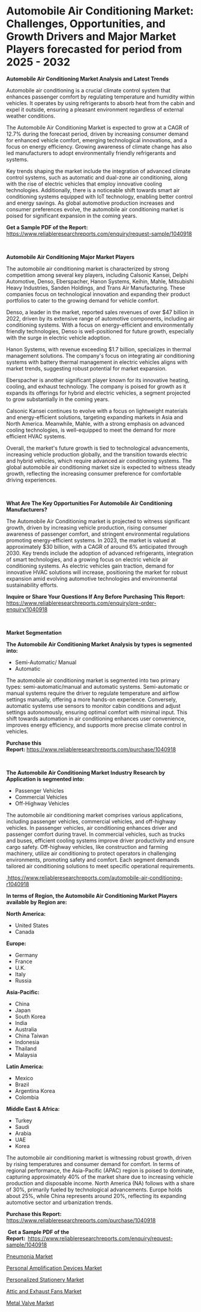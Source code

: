 <p><h1>Automobile Air Conditioning Market: Challenges, Opportunities, and Growth Drivers and Major Market Players forecasted for period from 2025 - 2032</h1></p><p><strong>Automobile Air Conditioning Market Analysis and Latest Trends</strong></p>
<p><p>Automobile air conditioning is a crucial climate control system that enhances passenger comfort by regulating temperature and humidity within vehicles. It operates by using refrigerants to absorb heat from the cabin and expel it outside, ensuring a pleasant environment regardless of external weather conditions. </p><p>The Automobile Air Conditioning Market is expected to grow at a CAGR of 12.7% during the forecast period, driven by increasing consumer demand for enhanced vehicle comfort, emerging technological innovations, and a focus on energy efficiency. Growing awareness of climate change has also led manufacturers to adopt environmentally friendly refrigerants and systems. </p><p>Key trends shaping the market include the integration of advanced climate control systems, such as automatic and dual-zone air conditioning, along with the rise of electric vehicles that employ innovative cooling technologies. Additionally, there is a noticeable shift towards smart air conditioning systems equipped with IoT technology, enabling better control and energy savings. As global automotive production increases and consumer preferences evolve, the automobile air conditioning market is poised for significant expansion in the coming years.</p></p>
<p><strong>Get a Sample PDF of the Report:&nbsp;</strong> <a href="https://www.reliableresearchreports.com/enquiry/request-sample/1040918?utm_campaign=9&utm_medium=2&utm_source=Github&utm_content=ia&utm_term=07032025&utm_id=automobile-air-conditioning">https://www.reliableresearchreports.com/enquiry/request-sample/1040918</a></p>
<p>&nbsp;</p>
<p><strong>Automobile Air Conditioning Major Market Players</strong></p>
<p><p>The automobile air conditioning market is characterized by strong competition among several key players, including Calsonic Kansei, Delphi Automotive, Denso, Eberspacher, Hanon Systems, Keihin, Mahle, Mitsubishi Heavy Industries, Sanden Holdings, and Trans Air Manufacturing. These companies focus on technological innovation and expanding their product portfolios to cater to the growing demand for vehicle comfort.</p><p>Denso, a leader in the market, reported sales revenues of over $47 billion in 2022, driven by its extensive range of automotive components, including air conditioning systems. With a focus on energy-efficient and environmentally friendly technologies, Denso is well-positioned for future growth, especially with the surge in electric vehicle adoption.</p><p>Hanon Systems, with revenue exceeding $1.7 billion, specializes in thermal management solutions. The company's focus on integrating air conditioning systems with battery thermal management in electric vehicles aligns with market trends, suggesting robust potential for market expansion.</p><p>Eberspacher is another significant player known for its innovative heating, cooling, and exhaust technology. The company is poised for growth as it expands its offerings for hybrid and electric vehicles, a segment projected to grow substantially in the coming years.</p><p>Calsonic Kansei continues to evolve with a focus on lightweight materials and energy-efficient solutions, targeting expanding markets in Asia and North America. Meanwhile, Mahle, with a strong emphasis on advanced cooling technologies, is well-equipped to meet the demand for more efficient HVAC systems.</p><p>Overall, the market's future growth is tied to technological advancements, increasing vehicle production globally, and the transition towards electric and hybrid vehicles, which require advanced air conditioning systems. The global automobile air conditioning market size is expected to witness steady growth, reflecting the increasing consumer preference for comfortable driving experiences.</p></p>
<p>&nbsp;</p>
<p><strong>What Are The Key Opportunities For Automobile Air Conditioning Manufacturers?</strong></p>
<p><p>The Automobile Air Conditioning market is projected to witness significant growth, driven by increasing vehicle production, rising consumer awareness of passenger comfort, and stringent environmental regulations promoting energy-efficient systems. In 2023, the market is valued at approximately $30 billion, with a CAGR of around 6% anticipated through 2030. Key trends include the adoption of advanced refrigerants, integration of smart technologies, and a growing focus on electric vehicle air conditioning systems. As electric vehicles gain traction, demand for innovative HVAC solutions will increase, positioning the market for robust expansion amid evolving automotive technologies and environmental sustainability efforts.</p></p>
<p><strong>Inquire or Share Your Questions If Any Before Purchasing This Report:</strong> <a href="https://www.reliableresearchreports.com/enquiry/pre-order-enquiry/1040918?utm_campaign=9&utm_medium=2&utm_source=Github&utm_content=ia&utm_term=07032025&utm_id=automobile-air-conditioning">https://www.reliableresearchreports.com/enquiry/pre-order-enquiry/1040918</a></p>
<p>&nbsp;</p>
<p><strong>Market Segmentation</strong></p>
<p><strong>The Automobile Air Conditioning Market Analysis by types is segmented into:</strong></p>
<p><ul><li>Semi-Automatic/ Manual</li><li>Automatic</li></ul></p>
<p><p>The automobile air conditioning market is segmented into two primary types: semi-automatic/manual and automatic systems. Semi-automatic or manual systems require the driver to regulate temperature and airflow settings manually, offering a more hands-on experience. Conversely, automatic systems use sensors to monitor cabin conditions and adjust settings autonomously, ensuring optimal comfort with minimal input. This shift towards automation in air conditioning enhances user convenience, improves energy efficiency, and supports more precise climate control in vehicles.</p></p>
<p><strong>Purchase this Report:&nbsp;</strong><a href="https://www.reliableresearchreports.com/purchase/1040918?utm_campaign=9&utm_medium=2&utm_source=Github&utm_content=ia&utm_term=07032025&utm_id=automobile-air-conditioning">https://www.reliableresearchreports.com/purchase/1040918</a></p>
<p>&nbsp;</p>
<p><strong>The Automobile Air Conditioning Market Industry Research by Application is segmented into:</strong></p>
<p><ul><li>Passenger Vehicles</li><li>Commercial Vehicles</li><li>Off-Highway Vehicles</li></ul></p>
<p><p>The automobile air conditioning market comprises various applications, including passenger vehicles, commercial vehicles, and off-highway vehicles. In passenger vehicles, air conditioning enhances driver and passenger comfort during travel. In commercial vehicles, such as trucks and buses, efficient cooling systems improve driver productivity and ensure cargo safety. Off-highway vehicles, like construction and farming machinery, utilize air conditioning to protect operators in challenging environments, promoting safety and comfort. Each segment demands tailored air conditioning solutions to meet specific operational requirements.</p></p>
<p><a href="https://www.reliableresearchreports.com/automobile-air-conditioning-r1040918?utm_campaign=9&utm_medium=2&utm_source=Github&utm_content=ia&utm_term=07032025&utm_id=automobile-air-conditioning">&nbsp;https://www.reliableresearchreports.com/automobile-air-conditioning-r1040918</a></p>
<p><strong>In terms of Region, the Automobile Air Conditioning Market Players available by Region are:</strong></p>
<p>
    <p> <strong> North America: </strong>
        <ul>
            <li>United States</li>
            <li>Canada</li>
        </ul>
        </p> 
    <p> <strong> Europe: </strong>
        <ul>
            <li>Germany</li>
            <li>France</li>
            <li>U.K.</li>
            <li>Italy</li>
            <li>Russia</li>
        </ul>
        </p> 
    <p> <strong> Asia-Pacific: </strong>
        <ul>
            <li>China</li>
            <li>Japan</li>
            <li>South Korea</li>
            <li>India</li>
            <li>Australia</li>
            <li>China Taiwan</li>
            <li>Indonesia</li>
            <li>Thailand</li>
            <li>Malaysia</li>
        </ul>
        </p> 
    <p> <strong> Latin America: </strong>
        <ul>
            <li>Mexico</li>
            <li>Brazil</li>
            <li>Argentina Korea</li>
            <li>Colombia</li>
        </ul>
        </p> 
    <p> <strong> Middle East & Africa: </strong>
        <ul>
            <li>Turkey</li>
            <li>Saudi</li>
            <li>Arabia</li>
            <li>UAE</li>
            <li>Korea</li>
        </ul>
    </p>
    </p>
<p><p>The automobile air conditioning market is witnessing robust growth, driven by rising temperatures and consumer demand for comfort. In terms of regional performance, the Asia-Pacific (APAC) region is poised to dominate, capturing approximately 40% of the market share due to increasing vehicle production and disposable income. North America (NA) follows with a share of 30%, primarily fueled by technological advancements. Europe holds about 25%, while China represents around 20%, reflecting its expanding automotive sector and urbanization trends.</p></p>
<p><strong>Purchase this Report: </strong><a href="https://www.reliableresearchreports.com/purchase/1040918?utm_campaign=9&utm_medium=2&utm_source=Github&utm_content=ia&utm_term=07032025&utm_id=automobile-air-conditioning">https://www.reliableresearchreports.com/purchase/1040918</a></p>
<p>&nbsp;<strong>Get a Sample PDF of the Report:&nbsp;&nbsp;</strong><a href="https://www.reliableresearchreports.com/enquiry/request-sample/1040918?utm_campaign=9&utm_medium=2&utm_source=Github&utm_content=ia&utm_term=07032025&utm_id=automobile-air-conditioning">https://www.reliableresearchreports.com/enquiry/request-sample/1040918</a></p>
<p><strong></strong></p>
<p><p><a href="https://github.com/lemiranajd/Market-Research-Report-List-1/blob/main/pneumonia-market.md?utm_campaign=9&utm_medium=2&utm_source=Github&utm_content=ia&utm_term=07032025&utm_id=automobile-air-conditioning">Pneumonia Market</a></p><p><a href="https://github.com/forgazerbyjt/Market-Research-Report-List-1/blob/main/personal-amplification-devices-market.md?utm_campaign=9&utm_medium=2&utm_source=Github&utm_content=ia&utm_term=07032025&utm_id=automobile-air-conditioning">Personal Amplification Devices Market</a></p><p><a href="https://github.com/oshrykauraj7/Market-Research-Report-List-1/blob/main/personalized-stationery-market.md?utm_campaign=9&utm_medium=2&utm_source=Github&utm_content=ia&utm_term=07032025&utm_id=automobile-air-conditioning">Personalized Stationery Market</a></p><p><a href="https://github.com/pichuaadh0/Market-Research-Report-List-1/blob/main/attic-and-exhaust-fans-market.md?utm_campaign=9&utm_medium=2&utm_source=Github&utm_content=ia&utm_term=07032025&utm_id=automobile-air-conditioning">Attic and Exhaust Fans Market</a></p><p><a href="https://github.com/ogbadujonito22/Market-Research-Report-List-1/blob/main/metal-valve-market.md?utm_campaign=9&utm_medium=2&utm_source=Github&utm_content=ia&utm_term=07032025&utm_id=automobile-air-conditioning">Metal Valve Market</a></p></p>